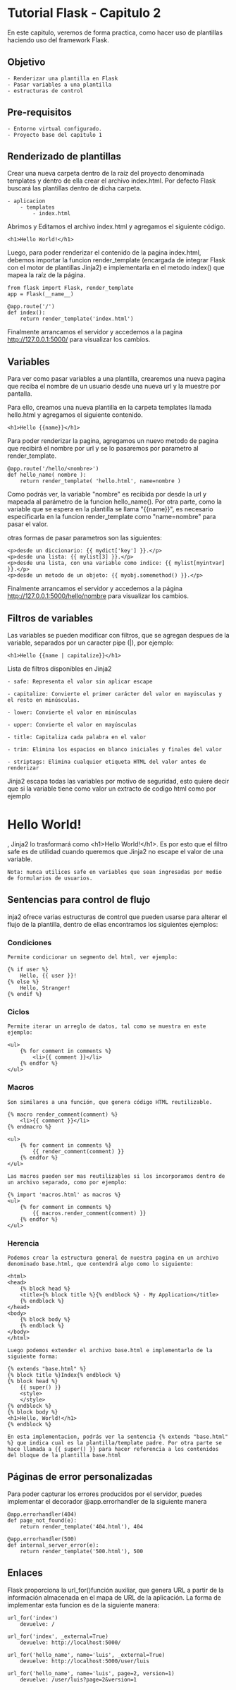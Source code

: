 # Tutorial Flask - Capitulo 2

En este capitulo, veremos de forma practica, como hacer uso de plantillas haciendo uso del framework Flask.

## Objetivo

    - Renderizar una plantilla en Flask
    - Pasar variables a una plantilla
    - estructuras de control

## Pre-requisitos

    - Entorno virtual configurado.
    - Proyecto base del capitulo 1

## Renderizado de plantillas

Crear una nueva carpeta dentro de la raíz del proyecto denominada templates y dentro de ella crear el archivo index.html. Por defecto Flask buscará las plantillas dentro de dicha carpeta.

	- aplicacion
		- templates
			- index.html

Abrimos y Editamos el archivo index.html y agregamos el siguiente código.

```
<h1>Hello World!</h1>
```

Luego, para poder renderizar el contenido de la pagina index.html, debemos importar la funcion render_template (encargada de integrar Flask con el motor de plantillas Jinja2) e implementarla en el metodo index() que mapea la raíz de la página.

```
from flask import Flask, render_template
app = Flask(__name__)

@app.route('/')
def index():
	return render_template('index.html')
```

Finalmente arrancamos el servidor y accedemos a la pagina http://127.0.0.1:5000/ para visualizar los cambios. 

## Variables

Para ver como pasar variables a una plantilla, crearemos una nueva pagina que reciba el nombre de un usuario desde una nueva url y la muestre por pantalla.

Para ello, creamos una nueva plantilla en la carpeta templates llamada hello.html y agregamos el siguiente contenido.

```
<h1>Hello {{name}}</h1>
```

Para poder renderizar la pagina, agregamos un nuevo metodo de pagina que recibirá el nombre por url y se lo pasaremos por parametro al render_template.

```
@app.route('/hello/<nombre>')
def hello_name( nombre ):
	return render_template( 'hello.html', name=nombre )
```

Como podrás ver, la variable "nombre" es recibida por desde la url y mapeada al parámetro de la funcion hello_name(). Por otra parte, como la variable que se espera en la plantilla se llama "{{name}}", es necesario especificarla en la funcion render_template como "name=nombre" para pasar el valor.

otras formas de pasar parametros son las siguientes:

```
<p>desde un diccionario: {{ mydict['key'] }}.</p>
<p>desde una lista: {{ mylist[3] }}.</p>
<p>desde una lista, con una variable como indice: {{ mylist[myintvar] }}.</p>
<p>desde un metodo de un objeto: {{ myobj.somemethod() }}.</p>
```

Finalmente arrancamos el servidor y accedemos a la página http://127.0.0.1:5000/hello/nombre para visualizar los cambios.

## Filtros de variables

Las variables se pueden modificar con filtros, que se agregan despues de la variable, separados por un caracter pipe (|), por ejemplo:

```
<h1>Hello {{name | capitalize}}</h1>
```

Lista de filtros disponibles en Jinja2

```
- safe: Representa el valor sin aplicar escape

- capitalize: Convierte el primer carácter del valor en mayúsculas y el resto en minúsculas.

- lower: Convierte el valor en minúsculas

- upper: Convierte el valor en mayúsculas

- title: Capitaliza cada palabra en el valor

- trim: Elimina los espacios en blanco iniciales y finales del valor

- striptags: Elimina cualquier etiqueta HTML del valor antes de renderizar
```

Jinja2 escapa todas las variables por motivo de seguridad, esto quiere decir que si la variable tiene como valor un extracto de codigo html como por ejemplo <h1>Hello World!</h1>, Jinja2 lo trasformará como &lt;h1&gt;Hello World!&lt;/h1&gt;. Es por esto que el filtro safe es de utilidad cuando queremos que Jinja2 no escape el valor de una variable.

```
Nota: nunca utilices safe en variables que sean ingresadas por medio de formularios de usuarios.
```

## Sentencias para control de flujo
inja2 ofrece varias estructuras de control que pueden usarse para alterar el flujo de la plantilla, dentro de ellas encontramos los siguientes ejemplos:

### Condiciones
```
Permite condicionar un segmento del html, ver ejemplo:

{% if user %}
    Hello, {{ user }}!
{% else %}
    Hello, Stranger!
{% endif %}
```

### Ciclos
```
Permite iterar un arreglo de datos, tal como se muestra en este ejemplo:

<ul>
    {% for comment in comments %}
        <li>{{ comment }}</li>
    {% endfor %}
</ul>
```

### Macros
```
Son similares a una función, que genera código HTML reutilizable.

{% macro render_comment(comment) %}
    <li>{{ comment }}</li>
{% endmacro %}

<ul>
    {% for comment in comments %}
        {{ render_comment(comment) }}
    {% endfor %}
</ul>

Las macros pueden ser mas reutilizables si los incorporamos dentro de un archivo separado, como por ejemplo:

{% import 'macros.html' as macros %}
<ul>
    {% for comment in comments %}
        {{ macros.render_comment(comment) }}
    {% endfor %}
</ul>
```

### Herencia
```
Podemos crear la estructura general de nuestra pagina en un archivo denominado base.html, que contendrá algo como lo siguiente:

<html>
<head>
    {% block head %}
    <title>{% block title %}{% endblock %} - My Application</title>
    {% endblock %}
</head>
<body>
    {% block body %}
    {% endblock %}
</body>
</html>

Luego podemos extender el archivo base.html e implementarlo de la siguiente forma:

{% extends "base.html" %}
{% block title %}Index{% endblock %}
{% block head %}
    {{ super() }}
    <style>
    </style>
{% endblock %}
{% block body %}
<h1>Hello, World!</h1>
{% endblock %}

En esta implementacion, podrás ver la sentencia {% extends "base.html" %} que indica cual es la plantilla/template padre. Por otra parte se hace llamada a {{ super() }} para hacer referencia a los contenidos del bloque de la plantilla base.html
```

## Páginas de error personalizadas

Para poder capturar los errores producidos por el servidor, puedes implementar el decorador @app.errorhandler de la siguiente manera

```
@app.errorhandler(404)
def page_not_found(e):
    return render_template('404.html'), 404

@app.errorhandler(500)
def internal_server_error(e):
    return render_template('500.html'), 500
```

## Enlaces

Flask proporciona la url_for()función auxiliar, que genera URL a partir de la información almacenada en el mapa de URL de la aplicación. La forma de implementar esta funcion es de la siguiente manera:

```
url_for('index')
    devuelve: /

url_for('index', _external=True)
    devuelve: http://localhost:5000/

url_for('hello_name', name='luis', _external=True)
    devuelve: http://localhost:5000/user/luis

url_for('hello_name', name='luis', page=2, version=1)
    devuelve: /user/luis?page=2&version=1
```
